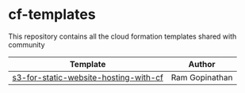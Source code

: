 # cf-templates
This repository contains all the cloud formation templates shared with community

Template                                        | Author
-------------------------------------           | ---------------------------------------------------------
[s3-for-static-website-hosting-with-cf](https://github.com/rprakashg/cf-templates/blob/master/s3-for-static-website-hosting-with-cf/README.md)      | Ram Gopinathan